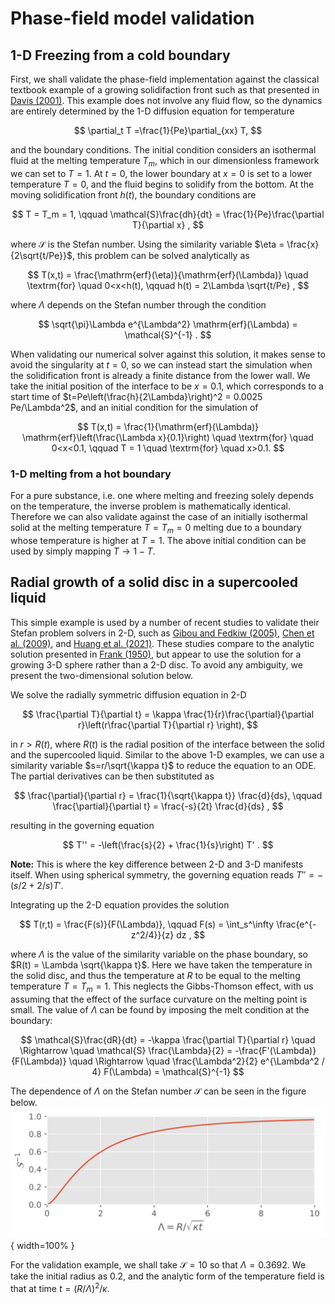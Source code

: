 # Phase-field model validation

## 1-D Freezing from a cold boundary

First, we shall validate the phase-field implementation against the classical textbook example of a growing solidifaction front such as that presented in [Davis (2001)](https://doi.org/10.1017/CBO9780511546747).
This example does not involve any fluid flow, so the dynamics are entirely determined by the 1-D diffusion equation for temperature

$$
\partial_t T =\frac{1}{Pe}\partial_{xx} T,
$$

and the boundary conditions.
The initial condition considers an isothermal fluid at the melting temperature $T_m$, which in our dimensionless framework we can set to $T=1$.
At $t=0$, the lower boundary at $x=0$ is set to a lower temperature $T=0$, and the fluid begins to solidify from the bottom.
At the moving solidification front $h(t)$, the boundary conditions are

$$
T = T_m = 1, \qquad \mathcal{S}\frac{dh}{dt} = \frac{1}{Pe}\frac{\partial T}{\partial x} ,
$$

where $\mathcal{S}$ is the Stefan number.
Using the similarity variable $\eta = \frac{x}{2\sqrt{t/Pe}}$, this problem can be solved analytically as

$$
T(x,t) = \frac{\mathrm{erf}(\eta)}{\mathrm{erf}(\Lambda)} \quad \textrm{for} \quad 0<x<h(t), \qquad h(t) = 2\Lambda \sqrt{t/Pe} ,
$$

where $\Lambda$ depends on the Stefan number through the condition

$$
\sqrt{\pi}\Lambda e^{\Lambda^2} \mathrm{erf}(\Lambda) = \mathcal{S}^{-1} .
$$

When validating our numerical solver against this solution, it makes sense to avoid the singularity at $t=0$, so we can instead start the simulation when the solidification front is already a finite distance from the lower wall.
We take the initial position of the interface to be $x=0.1$, which corresponds to a start time of $t=Pe\left(\frac{h}{2\Lambda}\right)^2 = 0.0025 Pe/\Lambda^2$, and an initial condition for the simulation of

$$
T(x,t) = \frac{1}{\mathrm{erf}(\Lambda)} \mathrm{erf}\left(\frac{\Lambda x}{0.1}\right) \quad \textrm{for} \quad 0<x<0.1, \qquad T = 1 \quad \textrm{for} \quad x>0.1.
$$

### 1-D melting from a hot boundary
For a pure substance, i.e. one where melting and freezing solely depends on the temperature, the inverse problem is mathematically identical.
Therefore we can also validate against the case of an initially isothermal solid at the melting temperature $T=T_m = 0$ melting due to a boundary whose temperature is higher at $T=1$.
The above initial condition can be used by simply mapping $T \rightarrow 1 - T$.

## Radial growth of a solid disc in a supercooled liquid
This simple example is used by a number of recent studies to validate their Stefan problem solvers in 2-D, such as [Gibou and Fedkiw (2005)](https://doi.org/10.1016/j.jcp.2004.07.018), [Chen et al. (2009)](https://doi.org/10.1016/j.jcp.2009.04.044), and [Huang et al. (2021)](https://doi.org/10.1016/j.jcp.2021.110162).
These studies compare to the analytic solution presented in [Frank (1950)](https://doi.org/10.1098/rspa.1950.0080), but appear to use the solution for a growing 3-D sphere rather than a 2-D disc.
To avoid any ambiguity, we present the two-dimensional solution below.

We solve the radially symmetric diffusion equation in 2-D

$$
\frac{\partial T}{\partial t} = \kappa \frac{1}{r}\frac{\partial}{\partial r}\left(r\frac{\partial T}{\partial r} \right),
$$

in $r>R(t)$, where $R(t)$ is the radial position of the interface between the solid and the supercooled liquid.
Similar to the above 1-D examples, we can use a similarity variable $s=r/\sqrt{\kappa t}$ to reduce the equation to an ODE.
The partial derivatives can be then substituted as

$$
\frac{\partial}{\partial r} = \frac{1}{\sqrt{\kappa t}} \frac{d}{ds}, \qquad \frac{\partial}{\partial t} = \frac{-s}{2t} \frac{d}{ds} ,
$$

resulting in the governing equation

$$
T'' = -\left(\frac{s}{2} + \frac{1}{s}\right) T' .
$$

**Note:** This is where the key difference between 2-D and 3-D manifests itself. When using spherical symmetry, the governing equation reads $T''=-(s/2 + 2/s)T'$.

Integrating up the 2-D equation provides the solution

$$
T(r,t) = \frac{F(s)}{F(\Lambda)}, \qquad F(s) = \int_s^\infty \frac{e^{-z^2/4}}{z} dz ,
$$

where $\Lambda$ is the value of the similarity variable on the phase boundary, so $R(t) = \Lambda \sqrt{\kappa t}$.
Here we have taken the temperature in the solid disc, and thus the temperature at $R$ to be equal to the melting temperature $T=T_m=1$.
This neglects the Gibbs-Thomson effect, with us assuming that the effect of the surface curvature on the melting point is small.
The value of $\Lambda$ can be found by imposing the melt condition at the boundary:

$$
\mathcal{S}\frac{dR}{dt} = -\kappa \frac{\partial T}{\partial r} \quad \Rightarrow \quad \mathcal{S} \frac{\Lambda}{2} = -\frac{F'(\Lambda)}{F(\Lambda)} \quad \Rightarrow \quad \frac{\Lambda^2}{2} e^{\Lambda^2 / 4} F(\Lambda) = \mathcal{S}^{-1}
$$

The dependence of $\Lambda$ on the Stefan number $\mathcal{S}$ can be seen in the figure below.
![Lambda Figure](assets/radial_PF_param.svg){ width=100% }

For the validation example, we shall take $\mathcal{S}=10$ so that $\Lambda = 0.3692$.
We take the initial radius as 0.2, and the analytic form of the temperature field is that at time $t=(R/\Lambda)^2/\kappa$.
